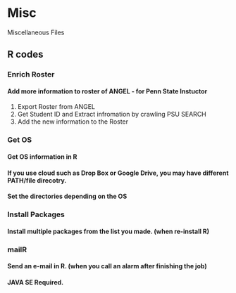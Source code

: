 # Misc
Miscellaneous Files

## R codes 
### Enrich Roster 
#### Add more information to roster of ANGEL - for Penn State Instuctor
1. Export Roster from ANGEL
2. Get Student ID and Extract infromation by crawling PSU SEARCH
3. Add the new information to the Roster

### Get OS
#### Get OS information in R
#### If you use cloud such as Drop Box or Google Drive, you may have different PATH/file direcotry. 
#### Set the directories depending on the OS


### Install Packages
#### Install multiple packages from the list you made. (when re-install R)

### mailR
#### Send an e-mail in R. (when you call an alarm after finishing the job) 
#### JAVA SE Required.
